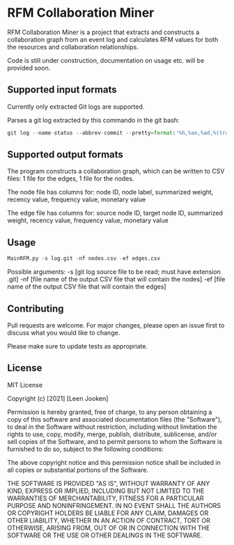 # RFM Collaboration Miner

RFM Collaboration Miner is a project that extracts and constructs a collaboration graph from an event log and calculates RFM values for both the resources and collaboration relationships.

Code is still under construction, documentation on usage etc. will be provided soon.

## Supported input formats

Currently only extracted Git logs are supported. 

Parses a git log extracted by this commando in the git bash:
```python
git log --name-status --abbrev-commit --pretty=format:'%h,%an,%ad,%(trailers:key=Co-Authored-by,separator=%x2C,valueonly=TRUE)' --date=iso-local --diff-merges=c --no-renames > log.git
`````
    

## Supported output formats

The program constructs a collaboration graph, which can be written to CSV files: 1 file for the edges, 1 file for the nodes.

The node file has columns for: node ID, node label, summarized weight, recency value, frequency value, monetary value

The edge file has columns for: source node ID, target node ID, summarized weight, recency value, frequency value, monetary value


## Usage

```python
MainRFM.py -s log.git -nf nodes.csv -ef edges.csv
```
Possible arguments:
-s [git log source file to be read; must have extension .git]
-nf [file name of the output CSV file that will contain the nodes]
-ef [file name of the output CSV file that will contain the edges]


## Contributing
Pull requests are welcome. For major changes, please open an issue first to discuss what you would like to change.

Please make sure to update tests as appropriate.

## License
MIT License

Copyright (c) [2021] [Leen Jooken]

Permission is hereby granted, free of charge, to any person obtaining a copy
of this software and associated documentation files (the "Software"), to deal
in the Software without restriction, including without limitation the rights
to use, copy, modify, merge, publish, distribute, sublicense, and/or sell
copies of the Software, and to permit persons to whom the Software is
furnished to do so, subject to the following conditions:

The above copyright notice and this permission notice shall be included in all
copies or substantial portions of the Software.

THE SOFTWARE IS PROVIDED "AS IS", WITHOUT WARRANTY OF ANY KIND, EXPRESS OR
IMPLIED, INCLUDING BUT NOT LIMITED TO THE WARRANTIES OF MERCHANTABILITY,
FITNESS FOR A PARTICULAR PURPOSE AND NONINFRINGEMENT. IN NO EVENT SHALL THE
AUTHORS OR COPYRIGHT HOLDERS BE LIABLE FOR ANY CLAIM, DAMAGES OR OTHER
LIABILITY, WHETHER IN AN ACTION OF CONTRACT, TORT OR OTHERWISE, ARISING FROM,
OUT OF OR IN CONNECTION WITH THE SOFTWARE OR THE USE OR OTHER DEALINGS IN THE
SOFTWARE.
